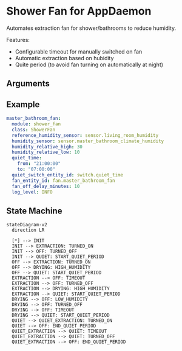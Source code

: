 # Shower Fan for AppDaemon

Automates extraction fan for shower/bathrooms to reduce humidity. 

Features:

- Configurable timeout for manually switched on fan
- Automatic extraction based on hubidity
- Quite period (to avoid fan turning on automatically at night)

## Arguments



## Example

```yaml
master_bathroom_fan:
  module: shower_fan
  class: ShowerFan
  reference_humidity_sensor: sensor.living_room_humidity
  humidity_sensor: sensor.master_bathroom_climate_humidity
  humidity_relative_high: 30
  humidity_relative_low: 10
  quiet_time:
    from: "21:00:00"
    to: "07:00:00"
  quiet_switch_entity_id: switch.quiet_time
  fan_entity_id: fan.master_bathroom_fan
  fan_off_delay_minutes: 10
  log_level: INFO
```

## State Machine

```mermaid
stateDiagram-v2
  direction LR
  
  [*] --> INIT
  INIT --> EXTRACTION: TURNED_ON
  INIT --> OFF: TURNED_OFF
  INIT --> QUIET: START_QUIET_PERIOD
  OFF --> EXTRACTION: TURNED_ON
  OFF --> DRYING: HIGH_HUMIDITY
  OFF --> QUIET: START_QUIET_PERIOD
  EXTRACTION --> OFF: TIMEOUT
  EXTRACTION --> OFF: TURNED_OFF
  EXTRACTION --> DRYING: HIGH_HUMIDITY
  EXTRACTION --> QUIET: START_QUIET_PERIOD
  DRYING --> OFF: LOW_HUMIDITY
  DRYING --> OFF: TURNED_OFF
  DRYING --> OFF: TIMEOUT
  DRYING --> QUIET: START_QUIET_PERIOD
  QUIET --> QUIET_EXTRACTION: TURNED_ON
  QUIET --> OFF: END_QUIET_PERIOD
  QUIET_EXTRACTION --> QUIET: TIMEOUT
  QUIET_EXTRACTION --> QUIET: TURNED_OFF
  QUIET_EXTRACTION --> OFF: END_QUIET_PERIOD
```